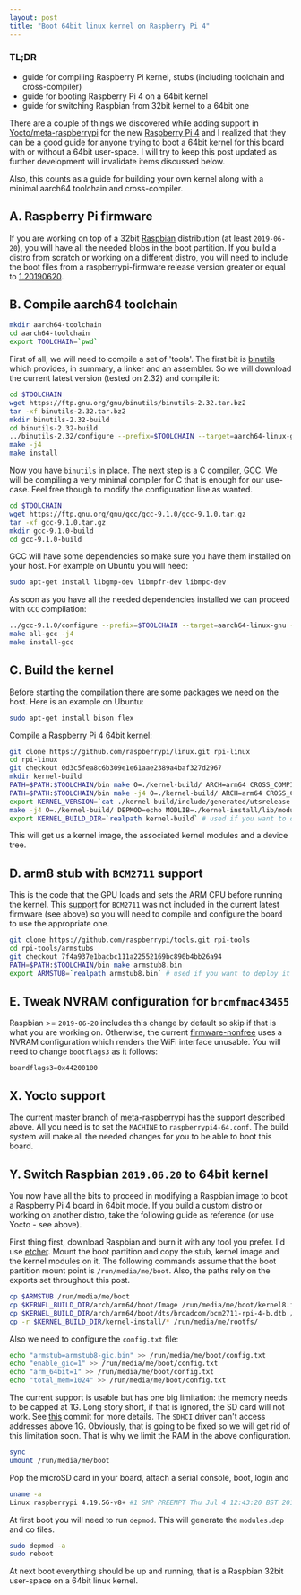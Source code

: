 ```yaml
---
layout:	post
title: "Boot 64bit linux kernel on Raspberry Pi 4"
---
```


### TL;DR

- guide for compiling Raspberry Pi kernel, stubs (including toolchain and cross-compiler)
- guide for booting Raspberry Pi 4 on a 64bit kernel
- guide for switching Raspbian from 32bit kernel to a 64bit one

There are a couple of things we discovered while adding support in [Yocto/meta-raspberrypi](https://github.com/agherzan/meta-raspberrypi) for the new [Raspberry Pi 4](https://www.raspberrypi.org/products/raspberry-pi-4-model-b/) and I realized that they can be a good guide for anyone trying to boot a 64bit kernel for this board with or without a 64bit user-space. I will try to keep this post updated as further development will invalidate items discussed below.

Also, this counts as a guide for building your own kernel along with a minimal aarch64 toolchain and cross-compiler.

## A. Raspberry Pi firmware

If you are working on top of a 32bit [Raspbian](https://www.raspberrypi.org/downloads/raspbian/) distribution (at least `2019-06-20`), you will have all the needed blobs in the boot partition. If you build a distro from scratch or working on a different distro, you will need to include the boot files from a raspberrypi-firmware release version greater or equal to [1.20190620](https://github.com/raspberrypi/firmware/releases/tag/1.20190620).

## B. Compile aarch64 toolchain

```sh
mkdir aarch64-toolchain
cd aarch64-toolchain
export TOOLCHAIN=`pwd`
```

First of all, we will need to compile a set of 'tools'. The first bit is [binutils](https://www.gnu.org/software/binutils/) which provides, in summary, a linker and an assembler. So we will download the current latest version (tested on 2.32) and compile it:

```sh
cd $TOOLCHAIN
wget https://ftp.gnu.org/gnu/binutils/binutils-2.32.tar.bz2
tar -xf binutils-2.32.tar.bz2
mkdir binutils-2.32-build
cd binutils-2.32-build
../binutils-2.32/configure --prefix=$TOOLCHAIN --target=aarch64-linux-gnu --disable-nls
make -j4
make install
```

Now you have `binutils` in place. The next step is a C compiler, [GCC](https://gcc.gnu.org/). We will be compiling a very minimal compiler for C that is enough for our use-case. Feel free though to modify the configuration line as wanted.

```sh
cd $TOOLCHAIN
wget https://ftp.gnu.org/gnu/gcc/gcc-9.1.0/gcc-9.1.0.tar.gz
tar -xf gcc-9.1.0.tar.gz
mkdir gcc-9.1.0-build
cd gcc-9.1.0-build
```

GCC will have some dependencies so make sure you have them installed on your host. For example on Ubuntu you will need:

```sh
sudo apt-get install libgmp-dev libmpfr-dev libmpc-dev
```

As soon as you have all the needed dependencies installed we can proceed with `GCC` compilation:

```sh
../gcc-9.1.0/configure --prefix=$TOOLCHAIN --target=aarch64-linux-gnu --with-newlib --without-headers --disable-nls --disable-shared --disable-threads --disable-libssp --disable-decimal-float --disable-libquadmath --disable-libvtv --disable-libgomp --disable-libatomic --enable-languages=c
make all-gcc -j4
make install-gcc
```

## C. Build the kernel

Before starting the compilation there are some packages we need on the host. Here is an example on Ubuntu:

```sh
sudo apt-get install bison flex
```

Compile a Raspberry Pi 4 64bit kernel:

```sh
git clone https://github.com/raspberrypi/linux.git rpi-linux
cd rpi-linux
git checkout 0d3c5fea8c6b309e1e61aae2389a4baf327d2967
mkdir kernel-build
PATH=$PATH:$TOOLCHAIN/bin make O=./kernel-build/ ARCH=arm64 CROSS_COMPILE=aarch64-linux-gnu-  bcm2711_defconfig
PATH=$PATH:$TOOLCHAIN/bin make -j4 O=./kernel-build/ ARCH=arm64 CROSS_COMPILE=aarch64-linux-gnu-
export KERNEL_VERSION=`cat ./kernel-build/include/generated/utsrelease.h | sed -e 's/.*"\(.*\)".*/\1/'`
make -j4 O=./kernel-build/ DEPMOD=echo MODLIB=./kernel-install/lib/modules/${KERNEL_VERSION} INSTALL_FW_PATH=./kernel-install/lib/firmware modules_install
export KERNEL_BUILD_DIR=`realpath kernel-build` # used if you want to deploy it to raspbian, ignore otherwise
```

This will get us a kernel image, the associated kernel modules and a device tree.

## D. arm8 stub with `BCM2711` support

This is the code that the GPU loads and sets the ARM CPU before running the kernel. This [support](https://github.com/raspberrypi/tools/commit/7f4a937e1bacbc111a22552169bc890b4bb26a94) for `BCM2711` was not included in the current latest firmware (see above) so you will need to compile and configure the board to use the appropriate one.

```sh
git clone https://github.com/raspberrypi/tools.git rpi-tools
cd rpi-tools/armstubs
git checkout 7f4a937e1bacbc111a22552169bc890b4bb26a94
PATH=$PATH:$TOOLCHAIN/bin make armstub8.bin
export ARMSTUB=`realpath armstub8.bin` # used if you want to deploy it to raspbian, ignore otherwise
```

## E. Tweak NVRAM configuration for `brcmfmac43455`

Raspbian >= `2019-06-20` includes this change by default so skip if that is what you are working on. Otherwise, the current [firmware-nonfree](https://github.com/RPi-Distro/firmware-nonfree) uses a NVRAM configuration which renders the WiFi interface unusable. You will need to change `bootflags3` as it follows:

```
boardflags3=0x44200100
```

## X. Yocto support

The current master branch of [meta-raspberrypi](https://github.com/agherzan/meta-raspberrypi) has the support described above. All you need is to set the `MACHINE` to `raspberrypi4-64.conf`. The build system will make all the needed changes for you to be able to boot this board.

## Y. Switch Raspbian `2019.06.20` to 64bit kernel

You now have all the bits to proceed in modifying a Raspbian image to boot a Raspberry Pi 4 board in 64bit mode. If you build a custom distro or working on another distro, take the following guide as reference (or use Yocto - see above).

First thing first, download Raspbian and burn it with any tool you prefer. I'd use [etcher](https://www.balena.io/etcher/). Mount the boot partition and copy the stub, kernel image and the kernel modules on it. The following commands assume that the boot partition mount point is `/run/media/me/boot`. Also, the paths rely on the exports set throughout this post.

```sh
cp $ARMSTUB /run/media/me/boot
cp $KERNEL_BUILD_DIR/arch/arm64/boot/Image /run/media/me/boot/kernel8.img
cp $KERNEL_BUILD_DIR/arch/arm64/boot/dts/broadcom/bcm2711-rpi-4-b.dtb /run/media/me/boot/
cp -r $KERNEL_BUILD_DIR/kernel-install/* /run/media/me/rootfs/
```

Also we need to configure the `config.txt` file:

```sh
echo "armstub=armstub8-gic.bin" >> /run/media/me/boot/config.txt 
echo "enable_gic=1" >> /run/media/me/boot/config.txt 
echo "arm_64bit=1" >> /run/media/me/boot/config.txt
echo "total_mem=1024" >> /run/media/me/boot/config.txt
```

The current support is usable but has one big limitation: the memory needs to be capped at 1G. Long story short, if that is ignored, the SD card will not work. See [this](https://github.com/raspberrypi/linux/commit/cdb78ce891f6c6367a69c0a46b5779a58164bd4b#diff-634f284364ba43ef69912111615b08ef) commit for more details. The `SDHCI` driver can't access addresses above 1G. Obviously, that is going to be fixed so we will get rid of this limitation soon. That is why we limit the RAM in the above configuration.

```sh
sync
umount /run/media/me/boot
```

Pop the microSD card in your board, attach a serial console, boot, login and

```sh
uname -a
Linux raspberrypi 4.19.56-v8+ #1 SMP PREEMPT Thu Jul 4 12:43:20 BST 2019 aarch64 GNU/Linux
```

At first boot you will need to run `depmod`. This will generate the `modules.dep` and co files.

```sh
sudo depmod -a
sudo reboot
```

At next boot everything should be up and running, that is a Raspbian 32bit user-space on a 64bit linux kernel.

